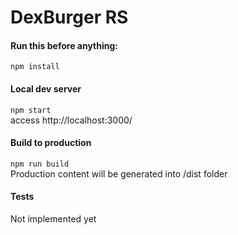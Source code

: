 # DexBurger RS 

#### Run this before anything:

`npm install`

#### Local dev server

`npm start`<br />
access http://localhost:3000/

#### Build to production

`npm run build` <br />
Production content will be generated into /dist folder

#### Tests
Not implemented yet